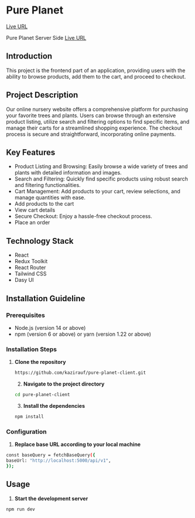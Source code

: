 # Pure Planet
[Live URL](https://pure-planet-fdda8.web.app/)

Pure Planet Server Side
[Live URL](https://github.com/kazirahat89/pure-planet-server)
## Introduction

This project is the frontend part of an application, providing users with the ability to browse products, add them to the cart, and proceed to checkout.

## Project Description

Our online nursery website offers a comprehensive platform for purchasing your favorite trees and plants. Users can browse through an extensive product listing, utilize search and filtering options to find specific items, and manage their carts for a streamlined shopping experience. The checkout process is secure and straightforward, incorporating online payments.

## Key Features

- Product Listing and Browsing: Easily browse a wide variety of trees and plants with detailed information and images.
- Search and Filtering: Quickly find specific products using robust search and filtering functionalities.
- Cart Management: Add products to your cart, review selections, and manage quantities with ease.
- Add products to the cart
- View cart details
- Secure Checkout: Enjoy a hassle-free checkout process.
- Place an order

## Technology Stack

- React
- Redux Toolkit
- React Router
- Tailwind CSS
- Dasy UI

## Installation Guideline

### Prerequisites

- Node.js (version 14 or above)
- npm (version 6 or above) or yarn (version 1.22 or above)

### Installation Steps

1. **Clone the repository**

   ```sh
   https://github.com/kazirauf/pure-planet-client.git
   ```

   2. **Navigate to the project directory**

   ```sh
   cd pure-planet-client

   ```

   3. **Install the dependencies**

   ```sh
   npm install
   ```

### Configuration

1.  **Replace base URL according to your local machine**

```sh
const baseQuery = fetchBaseQuery({
baseUrl: "http://localhost:5000/api/v1",
});
```

## Usage

1.  **Start the development server**

```sh
npm run dev

```

